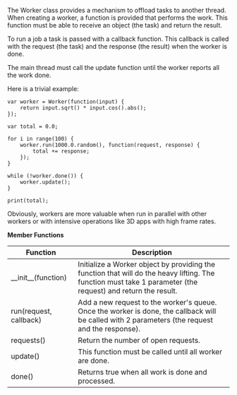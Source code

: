 The Worker class provides a mechanism to offload tasks to another
thread. When creating a worker, a function is provided that performs
the work. This function must be able to receive an object (the task)
and return the result.

To run a job a task is passed with a callback function. This callback
is called with the request (the task) and the response (the result)
when the worker is done.

The main thread must call the update function until the worker
reports all the work done.

Here is a trivial example:

	var worker = Worker(function(input) {
		return input.sqrt() * input.cos().abs();
	});

	var total = 0.0;

	for i in range(100) {
		worker.run(1000.0.random(), function(request, response) {
			total += response;
		});
	}

	while (!worker.done()) {
		worker.update();
	}

	print(total);

Obviously, workers are more valuable when run in parallel with other
workers or with intensive operations like 3D apps with high frame
rates.

**Member Functions**

| Function | Description |
| ------ | ----------- |
| \_\_init__(function) | Initialize a Worker object by providing the function that will do the heavy lifting. The function must take 1 parameter (the request) and return the result. |
| run(request, callback) | Add a new request to the worker's queue. Once the worker is done, the callback will be called with 2 parameters (the request and the response). |
| requests() | Return the number of open requests. |
| update() | This function must be called until all worker are done. |
| done() | Returns true when all work is done and processed. |
